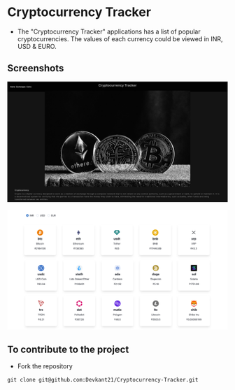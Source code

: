 # Cryptocurrency Tracker

- The "Cryptocurrency Tracker" applications has a list of popular cryptocurrencies. The values of each currency could be viewed in INR, USD & EURO.

## Screenshots

![HomePage](/src/assets/landing.png?raw=true "Landing Page") 

![Coins](/src/assets/coins.png?raw=true "Coins Page")

## To contribute to the project

- Fork the repository

```
git clone git@github.com:Devkant21/Cryptocurrency-Tracker.git
```

